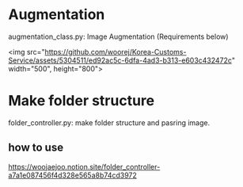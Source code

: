 # Augmentation
augmentation_class.py: Image Augmentation (Requirements below)

<img src="https://github.com/woorej/Korea-Customs-Service/assets/5304511/ed92ac5c-6dfa-4ad3-b313-e603c432472c" width="500", height="800">


# Make folder structure
folder_controller.py: make folder structure and pasring image.
## how to use
https://woojaejoo.notion.site/folder_controller-a7a1e087456f4d328e565a8b74cd3972
